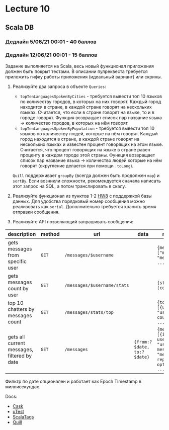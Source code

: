 # Lecture 10

## Scala DB

### Дедлайн 5/06/21 00:01 - 40 баллов

### Дедлайн 12/06/21 00:01 - 15 баллов

Задание выполняется на Scala, весь новый функционал приложения должен быть покрыт тестами. В описании пулреквеста
требуется приложить гифку работы приложения (идеальный вариант) или скрины.

1) Реализуйте два запроса в объекте `Queries`:
    * `topTenLanguagesSpokenByCities` - требуется вывести топ 10 языков по количеству городов, в которых на них говорят.
      Каждый город находится в стране, в каждой стране говорят на нескольких языках. Считается, что если в стране
      говорят на языке, то и в городе говорят. Функция возвращает список пар название языка -> количество городов, в
      которых на нём говорят.
    * `topTenLanguagesSpokenByPopulation` - требуется вывести топ 10 языков по количеству людей, которые на нём говорят.
      Каждый город находится в стране, в каждой стране говорят на нескольких языках и известен процент говорящих на этом
      языке. Считается, что процент говорящих на языке в стране равен проценту в каждом городе этой страны. Функция
      возвращает список пар название языка -> количество людей которые на нём говорят (округление делается при
      помощи `.toLong`).

   `Quill` поддерживает `groupBy` (всегда должен быть продолжен `map`) и `sortBy`. Если возникли сложности,
   рекомендуется сначала написать этот запрос на SQL, а потом транслировать в скалу.
2) Реализуйте функционал из пунктов 1-2 [HW8](https://github.com/Backend-ITMO-2021/Lecture-8) с поддержкой базы данных.
   Для удобства порядковый номер сообщения можно реализовать как `serial`. Дополнительно требуется хранить время отправки сообщения.
4) Реализуйте API позволяющий запрашивать сообщения:

| description                                 | method | url                         | data                       | response                                                                                   |
|---------------------------------------------|--------|-----------------------------|----------------------------|--------------------------------------------------------------------------------------------|
| gets messages from specific user            | `GET`  | `/messages/$username`       |                            | `{messages: ["message 1", "message 2", ...]}`                                              |
| gets messages count by user                 | `GET`  | `/messages/$username/stats` |                            | `{stats: [count: 239]}`                                                                    |
| top 10 chatters by messages count           | `GET`  | `/messages/stats/top`       |                            | `{top: [{username: "user", count: 239}, ...]}`                                             |
| gets all current messages, filtered by date | `GET`  | `/messages`                 | `{from:?$date, to:?$date}` | `{messages: [{id: id, username: "user", message: "message", replyTo:? optionalInt}, ...]}` |

Фильтр по дате опционален и работает как Epoch Timestamp в миллисекундах.

Docs:

* [Cask](https://com-lihaoyi.github.io/cask/index.html)
* [uTest](https://github.com/com-lihaoyi/utest#getting-started)
* [ScalaTags](https://com-lihaoyi.github.io/scalatags/#BasicExamples)
* [Quill](https://getquill.io/#docs)
